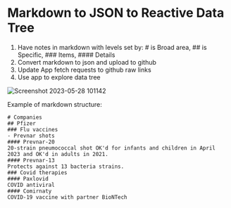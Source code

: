 # Markdown to JSON to Reactive Data Tree

1. Have notes in markdown with levels set by: # is Broad area, ## is Specific, ### Items, #### Details
3. Convert markdown to json and upload to github
4. Update App fetch requests to github raw links
5. Use app to explore data tree

![Screenshot 2023-05-28 101142](https://github.com/editorblitz/bionotes/assets/67771494/59e99ca2-6698-457d-856c-798cf982ec12)

Example of markdown structure:
```
# Companies
## Pfizer
### Flu vaccines
- Prevnar shots
#### Prevnar-20
20-strain pneumococcal shot OK'd for infants and children in April 2023 and OK'd in adults in 2021.
#### Prevnar-13
Protects against 13 bacteria strains.
### Covid therapies
#### Paxlovid
COVID antiviral
#### Comirnaty
COVID-19 vaccine with partner BioNTech
```

